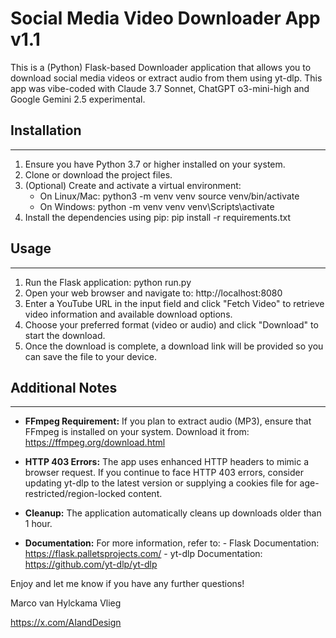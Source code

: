 # Social Media Video Downloader App v1.1

This is a (Python) Flask-based Downloader application that allows you to download social media videos or extract audio from them using yt-dlp.
This app was vibe-coded with Claude 3.7 Sonnet, ChatGPT o3-mini-high and Google Gemini 2.5 experimental.

## Installation
------------
1. Ensure you have Python 3.7 or higher installed on your system.
2. Clone or download the project files.
3. (Optional) Create and activate a virtual environment:
   - On Linux/Mac:
       python3 -m venv venv
       source venv/bin/activate
   - On Windows:
       python -m venv venv
       venv\Scripts\activate
4. Install the dependencies using pip:
       pip install -r requirements.txt

## Usage
-----
1. Run the Flask application:
       python run.py
2. Open your web browser and navigate to:
       http://localhost:8080
3. Enter a YouTube URL in the input field and click "Fetch Video" to retrieve video information and available download options.
4. Choose your preferred format (video or audio) and click "Download" to start the download.
5. Once the download is complete, a download link will be provided so you can save the file to your device.

## Additional Notes
----------------
- **FFmpeg Requirement:**
  If you plan to extract audio (MP3), ensure that FFmpeg is installed on your system. Download it from: https://ffmpeg.org/download.html

- **HTTP 403 Errors:**
  The app uses enhanced HTTP headers to mimic a browser request. If you continue to face HTTP 403 errors, consider updating yt-dlp to the latest version or supplying a cookies file for age-restricted/region-locked content.

- **Cleanup:**
  The application automatically cleans up downloads older than 1 hour.

- **Documentation:**
  For more information, refer to:
      - Flask Documentation: https://flask.palletsprojects.com/
      - yt-dlp Documentation: https://github.com/yt-dlp/yt-dlp

Enjoy and let me know if you have any further questions!

Marco van Hylckama Vlieg

https://x.com/AIandDesign
